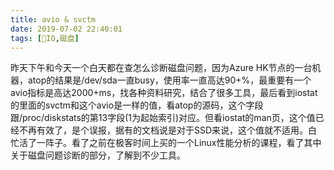```yaml
---
title: avio & svctm
date: 2019-07-02 22:40:01
tags: [IO,磁盘]
---
```


昨天下午和今天一个白天都在查怎么诊断磁盘问题，因为Azure HK节点的一台机器，atop的结果是/dev/sda一直busy，使用率一直高达90+%，最重要有一个avio指标是高达2000+ms，找各种资料研究，结合了很多工具，最后看到iostat的里面的svctm和这个avio是一样的值，看atop的源码，这个字段跟/proc/diskstats的第13字段(1为起始索引)对应。但看iostat的man页，这个值已经不再有效了，是个误报，据有的文档说是对于SSD来说，这个值就不适用。白忙活了一阵子。看了之前在极客时间上买的一个Linux性能分析的课程，看了其中关于磁盘问题诊断的部分，了解到不少工具。

